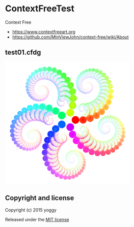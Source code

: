 ContextFreeTest
====
Context Free
* https://www.contextfreeart.org
* https://github.com/MtnViewJohn/context-free/wiki/About

test01.cfdg
----
![test01.png](test01.png)

Copyright and license
----
Copyright (c) 2015 yoggy

Released under the [MIT license](LICENSE.txt)

